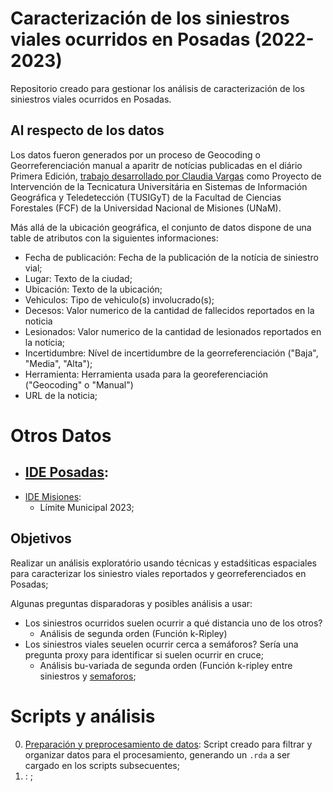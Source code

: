 # Caracterización de los siniestros viales ocurridos en Posadas (2022-2023)

Repositorio creado para gestionar los análisis de caracterización de los siniestros viales ocurridos en Posadas.

## Al respecto de los datos
Los datos fueron generados por un proceso de Geocoding o Georreferenciación manual a aparitr de notícias publicadas en el diário Primera Edición, [trabajo desarrollado por Claudia Vargas](https://tusigyt.github.io/lit/proyectos/) como Proyecto de Intervención de la Tecnicatura Universitária en Sistemas de Información Geográfica y Teledetección (TUSIGyT) de la Facultad de Ciencias Forestales (FCF) de la Universidad Nacional de Misiones (UNaM).

Más allá de la ubicación geográfica, el conjunto de datos dispone de una table de atributos con la siguientes informaciones:  
- Fecha de publicación: Fecha de la publicación de la notícia de siniestro vial;
- Lugar: Texto de la ciudad;
- Ubicación: Texto de la ubicación; 
- Vehiculos: Tipo de vehiculo(s) involucrado(s);
- Decesos: Valor numerico de la cantidad de fallecidos reportados en la noticia
- Lesionados: Valor numerico de la cantidad de lesionados reportados en la notícia;
- Incertidumbre: Nível de incertidumbre de la georreferenciación ("Baja", "Media", "Alta");
- Herramienta: Herramienta usada para la georeferenciación ("Geocoding" o "Manual")
- URL de la noticia;

# Otros Datos
- [IDE Posadas](https://www.ide.posadas.gob.ar/):
  - 
- [IDE Misiones](https://ide.ordenamientoterritorial.misiones.gob.ar/):
  - Límite Municipal 2023;
## Objetivos
Realizar un análisis exploratório usando técnicas y estadśiticas espaciales para caracterizar los siniestro viales reportados y georreferenciados en Posadas;

Algunas preguntas disparadoras y posibles análisis a usar:
- Los siniestros ocurridos suelen ocurrir a qué distancia uno de los otros?
  - Análisis de segunda orden (Función k-Ripley)
- Los siniestros viales seuelen ocurrir cerca a semáforos? Sería una pregunta proxy para identificar si suelen ocurrir en cruce;
  - Análisis bu-variada de segunda orden (Función k-ripley entre siniestros y [semaforos](https://www.ide.posadas.gob.ar/layers/ideposadas_data:geonode:Semaforos);

# Scripts y análisis
0. [Preparación y preprocesamiento de datos](./scripts/R/0_.R): Script creado para filtrar y organizar datos para el procesamiento, generando un `.rda` a ser cargado en los scripts subsecuentes;
1. [](./scripts/R/1_.R):  ;
